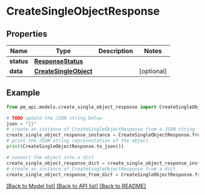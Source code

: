 # CreateSingleObjectResponse


## Properties

Name | Type | Description | Notes
------------ | ------------- | ------------- | -------------
**status** | [**ResponseStatus**](ResponseStatus.md) |  | 
**data** | [**CreateSingleObject**](CreateSingleObject.md) |  | [optional] 

## Example

```python
from pm_api.models.create_single_object_response import CreateSingleObjectResponse

# TODO update the JSON string below
json = "{}"
# create an instance of CreateSingleObjectResponse from a JSON string
create_single_object_response_instance = CreateSingleObjectResponse.from_json(json)
# print the JSON string representation of the object
print(CreateSingleObjectResponse.to_json())

# convert the object into a dict
create_single_object_response_dict = create_single_object_response_instance.to_dict()
# create an instance of CreateSingleObjectResponse from a dict
create_single_object_response_from_dict = CreateSingleObjectResponse.from_dict(create_single_object_response_dict)
```
[[Back to Model list]](../README.md#documentation-for-models) [[Back to API list]](../README.md#documentation-for-api-endpoints) [[Back to README]](../README.md)


